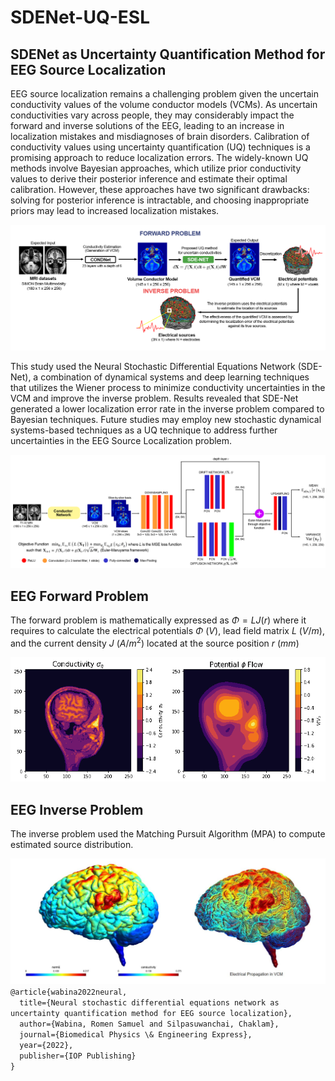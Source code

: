 # SDENet-UQ-ESL
## SDENet as Uncertainty Quantification Method for EEG Source Localization



EEG source localization remains a challenging problem given the uncertain conductivity values of the volume conductor models (VCMs). As uncertain conductivities vary across people, they may considerably impact the forward and inverse solutions of the EEG, leading to an increase in localization mistakes and misdiagnoses of brain disorders. Calibration of conductivity values using uncertainty quantification (UQ) techniques is a promising approach to reduce localization errors. The widely-known UQ methods involve Bayesian approaches, which utilize prior conductivity values to derive their posterior inference and estimate their optimal calibration. However, these approaches have two significant drawbacks: solving for posterior inference is intractable, and choosing inappropriate priors may lead to increased localization mistakes. 

<img src="figures/Figure 1.png" width="708"/>

This study used the Neural Stochastic Differential Equations Network (SDE-Net), a combination of dynamical systems and deep learning techniques that utilizes the Wiener process to minimize conductivity uncertainties in the VCM and improve the inverse problem. Results revealed that SDE-Net generated a lower localization error rate in the inverse problem compared to Bayesian techniques. Future studies may employ new stochastic dynamical systems-based techniques as a UQ technique to address further uncertainties in the EEG Source Localization problem. 


<img src="figures/Figure 2.png" width="708"/>

## EEG Forward Problem
The forward problem is mathematically expressed as $\Phi = LJ(r)$ where it requires to calculate the electrical potentials $\Phi$ $(V)$, lead field matrix $L$ $(V/m)$, and the current density $J$ $(A/m^2)$ located at the source position $r$ ($mm$)

<img src="figures/Figure 3.gif" width="708"/>

## EEG Inverse Problem
The inverse problem used the Matching Pursuit Algorithm (MPA) to compute estimated source distribution.

<img src="figures/Figure 4.JPG" width="708"/>

<code> 
@article{wabina2022neural,
  title={Neural stochastic differential equations network as uncertainty quantification method for EEG source localization},
  author={Wabina, Romen Samuel and Silpasuwanchai, Chaklam},
  journal={Biomedical Physics \& Engineering Express},
  year={2022},
  publisher={IOP Publishing}
}
</code>
